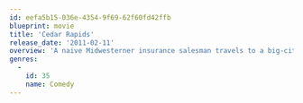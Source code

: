 ```yaml
---
id: eefa5b15-036e-4354-9f69-62f60fd42ffb
blueprint: movie
title: 'Cedar Rapids'
release_date: '2011-02-11'
overview: 'A naive Midwesterner insurance salesman travels to a big-city convention in an effort to save the jobs of his co-workers.'
genres:
  -
    id: 35
    name: Comedy
---
```

